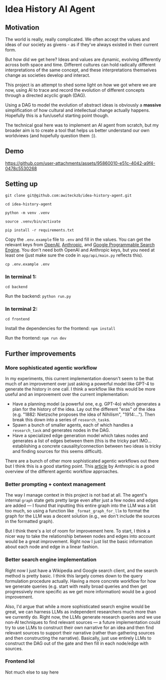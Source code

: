 # Idea History AI Agent

## Motivation
The world is really, really complicated. We often accept the values and ideas of our society as givens - as if they've always existed in their current form. 

But how did we get here? Ideas and values are dynamic, evolving differently across both space and time. Different cultures can hold radically different interpretations of the same concept, and these interpretations themselves change as societies develop and interact.

This project is an attempt to shed some light on how we got where we are now, using AI to trace and record the evolution of different concepts through a directed acyclic graph (DAG). 

Using a DAG to model the evolution of abstract ideas is obviously a **massive** simplification of how cultural and intellectual change actually happens. Hopefully this is a fun/useful starting point though.

The technical goal here was to implement an AI agent from scratch, but my broader aim is to create a tool that helps us better understand our own worldviews (and hopefully question them :)).


## Demo

https://github.com/user-attachments/assets/95860010-e51c-4042-a9f4-0478c5530268



## Setting up
`git clone git@github.com:awiteckzb/idea-history-agent.git`

`cd idea-history-agent`

`python -m venv .venv`

`source .venv/bin/activate`

`pip install -r requirements.txt`

Copy the `.env.example` file to `.env` and fill in the values. You can get the relevant keys from [OpenAI](https://platform.openai.com/), [Anthropic](https://docs.anthropic.com/en/docs/get-started/create-an-api-key), and [Google Programmable Search Engine](https://programmablesearchengine.google.com/). You don't need both OpenAI and Anthropic keys, but you need at least one (just make sure the code in `app/api/main.py` reflects this).

`cp .env.example .env`

### In terminal 1:
`cd backend`

Run the backend:
`python run.py`

### In terminal 2:
`cd frontend`

Install the dependencies for the frontend:
`npm install`

Run the frontend:
`npm run dev`






## Further improvements

### More sophisticated agentic workflow
In my experiments, this current implementation doensn't seem to be that much of an improvement over just asking a powerful model like GPT-4 to generate the history in one call. I think a workflow like this would be more useful and an improvement over the current implementation:

* Have a planning model (a powerful one, e.g. GPT-4o) which generates a plan for the history of the idea. Lay out the different "eras" of the idea (e.g. "1882: Nietzsche proposes the idea of Nihilism", "1914:..."). Then break this down into a series of  `research_task`s. 
* Spawn a bunch of smaller agents, each of which handles a `research_task` and generates nodes in the DAG. 
* Have a specialized edge generation model which takes nodes and generates a list of edges between them (this is the tricky part IMO... establishing a concrete causality/connection between two ideas is tricky and finding sources for this seems difficult).

There are a bunch of other more sophisticated agentic workflows out there but I think this is a good starting point. This [article](https://www.anthropic.com/research/building-effective-agents) by Anthropic is a good overview of the different agentic workflow approaches. 

### Better prompting + context management
The way I manage context in this project is not bad at all. The agent's internal `graph` state gets pretty large even after just a few nodes and edges are added — I found that inputting this entire graph into the LLM was a bit too much, so using a function like `_format_graph_for_llm` to format the graph for the LLM was a decent solution (e.g., we don't include the sources in the formatted graph). 

But I think there's a lot of room for improvement here. To start, I think a nicer way to take the relationship between nodes and edges into account would be a great improvement. Right now I just list the basic information about each node and edge in a linear fashion. 


### Better search engine implementation
Right now I just have a Wikipedia and Google search client, and the search method is pretty basic. I think this largely comes down to the query formulation procedure actually. Having a more concrete workflow for how we generate queries (e.g. start with really broad queries and then get progressively more specific as we get more information) would be a good improvement.

Also, I'd argue that while a more sophisticated search engine would be great, we can harness LLMs as independent researchers much more than we currently do. Right now, the LLMs generate research queries and we use non-AI techniques to find relevant sources — a future implementation could try to use LLMs to construct their own narrative for an idea and then find relevant sources to support their narrative (rather than gathering sources and then constructing the narrative). Basically, just use entirely LLMs to construct the DAG out of the gate and then fill in each node/edge with sources. 

### Frontend lol
Not much else to say here
